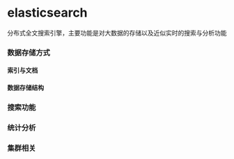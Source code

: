 elasticsearch
====
分布式全文搜索引擎，主要功能是对大数据的存储以及近似实时的搜索与分析功能

### 数据存储方式
#### 索引与文档

#### 数据存储结构

### 搜索功能

### 统计分析

### 集群相关

